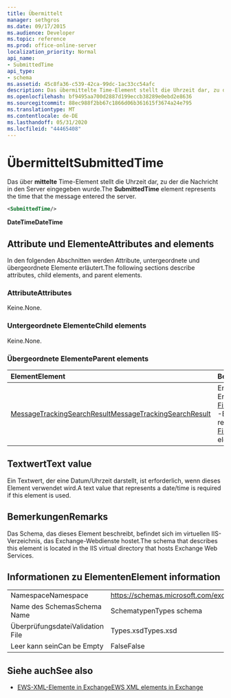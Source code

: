 ```yaml
---
title: Übermittelt
manager: sethgros
ms.date: 09/17/2015
ms.audience: Developer
ms.topic: reference
ms.prod: office-online-server
localization_priority: Normal
api_name:
- SubmittedTime
api_type:
- schema
ms.assetid: 45c8fa36-c539-42ca-99dc-1ac33cc54afc
description: Das übermittelte Time-Element stellt die Uhrzeit dar, zu der die Nachricht in den Server eingegeben wurde.
ms.openlocfilehash: bf9495aa700d2887d199eccb38289e0ebd2e8636
ms.sourcegitcommit: 88ec988f2bb67c1866d06b361615f3674a24e795
ms.translationtype: MT
ms.contentlocale: de-DE
ms.lasthandoff: 05/31/2020
ms.locfileid: "44465408"
---
```

# <a name="submittedtime"></a><span data-ttu-id="ac254-103">Übermittelt</span><span class="sxs-lookup"><span data-stu-id="ac254-103">SubmittedTime</span></span>

<span data-ttu-id="ac254-104">Das über **mittelte** Time-Element stellt die Uhrzeit dar, zu der die Nachricht in den Server eingegeben wurde.</span><span class="sxs-lookup"><span data-stu-id="ac254-104">The **SubmittedTime** element represents the time that the message entered the server.</span></span> 
  
```XML
<SubmittedTime/>
```

 <span data-ttu-id="ac254-105">**DateTime**</span><span class="sxs-lookup"><span data-stu-id="ac254-105">**DateTime**</span></span>
## <a name="attributes-and-elements"></a><span data-ttu-id="ac254-106">Attribute und Elemente</span><span class="sxs-lookup"><span data-stu-id="ac254-106">Attributes and elements</span></span>

<span data-ttu-id="ac254-107">In den folgenden Abschnitten werden Attribute, untergeordnete und übergeordnete Elemente erläutert.</span><span class="sxs-lookup"><span data-stu-id="ac254-107">The following sections describe attributes, child elements, and parent elements.</span></span>
  
### <a name="attributes"></a><span data-ttu-id="ac254-108">Attribute</span><span class="sxs-lookup"><span data-stu-id="ac254-108">Attributes</span></span>

<span data-ttu-id="ac254-109">Keine.</span><span class="sxs-lookup"><span data-stu-id="ac254-109">None.</span></span>
  
### <a name="child-elements"></a><span data-ttu-id="ac254-110">Untergeordnete Elemente</span><span class="sxs-lookup"><span data-stu-id="ac254-110">Child elements</span></span>

<span data-ttu-id="ac254-111">Keine.</span><span class="sxs-lookup"><span data-stu-id="ac254-111">None.</span></span>
  
### <a name="parent-elements"></a><span data-ttu-id="ac254-112">Übergeordnete Elemente</span><span class="sxs-lookup"><span data-stu-id="ac254-112">Parent elements</span></span>

|<span data-ttu-id="ac254-113">**Element**</span><span class="sxs-lookup"><span data-stu-id="ac254-113">**Element**</span></span>|<span data-ttu-id="ac254-114">**Beschreibung**</span><span class="sxs-lookup"><span data-stu-id="ac254-114">**Description**</span></span>|
|:-----|:-----|
|[<span data-ttu-id="ac254-115">MessageTrackingSearchResult</span><span class="sxs-lookup"><span data-stu-id="ac254-115">MessageTrackingSearchResult</span></span>](messagetrackingsearchresult.md) <br/> |<span data-ttu-id="ac254-116">Enthält ein einzelnes Nachrichten Ergebnis für ein [FindMessageTrackingReportResponse](findmessagetrackingreportresponse.md) -Element.</span><span class="sxs-lookup"><span data-stu-id="ac254-116">Contains a single message result for a [FindMessageTrackingReportResponse](findmessagetrackingreportresponse.md) element.</span></span>  <br/> |
   
## <a name="text-value"></a><span data-ttu-id="ac254-117">Textwert</span><span class="sxs-lookup"><span data-stu-id="ac254-117">Text value</span></span>

 <span data-ttu-id="ac254-118">Ein Textwert, der eine Datum/Uhrzeit darstellt, ist erforderlich, wenn dieses Element verwendet wird.</span><span class="sxs-lookup"><span data-stu-id="ac254-118">A text value that represents a date/time is required if this element is used.</span></span> 
  
## <a name="remarks"></a><span data-ttu-id="ac254-119">Bemerkungen</span><span class="sxs-lookup"><span data-stu-id="ac254-119">Remarks</span></span>

<span data-ttu-id="ac254-120">Das Schema, das dieses Element beschreibt, befindet sich im virtuellen IIS-Verzeichnis, das Exchange-Webdienste hostet.</span><span class="sxs-lookup"><span data-stu-id="ac254-120">The schema that describes this element is located in the IIS virtual directory that hosts Exchange Web Services.</span></span>
  
## <a name="element-information"></a><span data-ttu-id="ac254-121">Informationen zu Elementen</span><span class="sxs-lookup"><span data-stu-id="ac254-121">Element information</span></span>

|||
|:-----|:-----|
|<span data-ttu-id="ac254-122">Namespace</span><span class="sxs-lookup"><span data-stu-id="ac254-122">Namespace</span></span>  <br/> |https://schemas.microsoft.com/exchange/services/2006/types  <br/> |
|<span data-ttu-id="ac254-123">Name des Schemas</span><span class="sxs-lookup"><span data-stu-id="ac254-123">Schema Name</span></span>  <br/> |<span data-ttu-id="ac254-124">Schematypen</span><span class="sxs-lookup"><span data-stu-id="ac254-124">Types schema</span></span>  <br/> |
|<span data-ttu-id="ac254-125">Überprüfungsdatei</span><span class="sxs-lookup"><span data-stu-id="ac254-125">Validation File</span></span>  <br/> |<span data-ttu-id="ac254-126">Types.xsd</span><span class="sxs-lookup"><span data-stu-id="ac254-126">Types.xsd</span></span>  <br/> |
|<span data-ttu-id="ac254-127">Leer kann sein</span><span class="sxs-lookup"><span data-stu-id="ac254-127">Can be Empty</span></span>  <br/> |<span data-ttu-id="ac254-128">False</span><span class="sxs-lookup"><span data-stu-id="ac254-128">False</span></span>  <br/> |
   
## <a name="see-also"></a><span data-ttu-id="ac254-129">Siehe auch</span><span class="sxs-lookup"><span data-stu-id="ac254-129">See also</span></span>



- [<span data-ttu-id="ac254-130">EWS-XML-Elemente in Exchange</span><span class="sxs-lookup"><span data-stu-id="ac254-130">EWS XML elements in Exchange</span></span>](ews-xml-elements-in-exchange.md)

